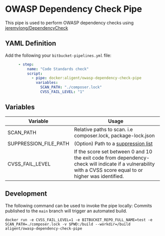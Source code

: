 # OWASP Dependency Check Pipe

This pipe is used to perform OWASP dependency checks using [jeremylong/DependencyCheck](https://github.com/jeremylong/DependencyCheck)

## YAML Definition

Add the following your `bitbucket-pipelines.yml` file:

```yaml
      - step:
          name: "Code Standards check"
          script:
            - pipe: docker:aligent/owasp-dependency-check-pipe
              variables:
                SCAN_PATH: "./composer.lock"
                CVSS_FAIL_LEVEL: "1"
```
## Variables

| Variable              | Usage                                                       |
| --------------------- | ----------------------------------------------------------- |
| SCAN_PATH             | Relative paths to scan. i.e composer.lock, package-lock.json |
| SUPPRESSION_FILE_PATH | (Option) Path to a [suppression list](https://jeremylong.github.io/DependencyCheck/general/suppression.html) |
| CVSS_FAIL_LEVEL       | If the score set between 0 and 10 the exit code from dependency-check will indicate if a vulnerability with a CVSS score equal to or higher was identified. |

## Development

The following command can be used to invoke the pipe locally:
Commits published to the `main` branch  will trigger an automated build.

```
docker run -e CVSS_FAIL_LEVEL=1 -e BITBUCKET_REPO_FULL_NAME=test -e SCAN_PATH=./composer.lock -v $PWD:/build --workdir=/build aligent/owasp-dependency-check-pipe
```

